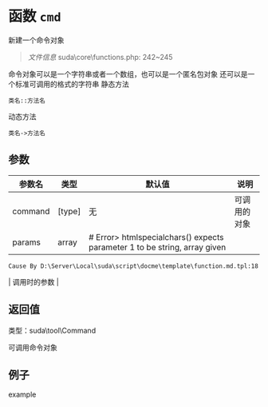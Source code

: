 # 函数 `cmd`

新建一个命令对象

> *文件信息* suda\core\functions.php: 242~245


命令对象可以是一个字符串或者一个数组，也可以是一个匿名包对象
还可以是一个标准可调用的格式的字符串
静态方法
```
类名::方法名
```
动态方法

```
类名->方法名
```


## 参数


| 参数名 | 类型 | 默认值 | 说明 |
|--------|-----|-------|-------|
| command |  [type] | 无 |  可调用的对象 |
| params |  array | # Error> htmlspecialchars() expects parameter 1 to be string, array given
	Cause By D:\Server\Local\suda\script\docme\template\function.md.tpl:18
 |  调用时的参数 |



## 返回值

类型：suda\tool\Command

 可调用命令对象



## 例子

example